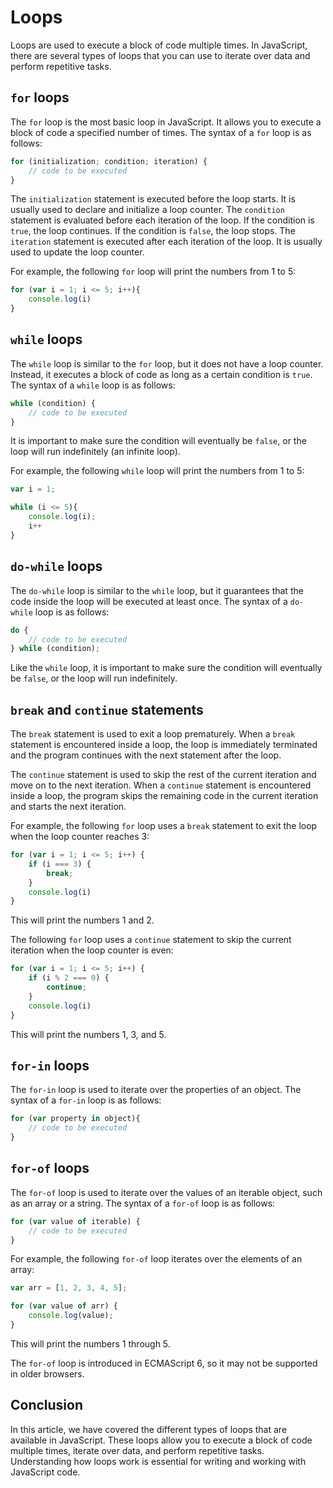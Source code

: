 # Loops

Loops are used to execute a block of code multiple times. In JavaScript, there are several types of loops that you can use to iterate over data and perform repetitive tasks.

## `for` loops

The `for` loop is the most basic loop in JavaScript. It allows you to execute a block of code a specified number of times. The syntax of a `for` loop is as follows:

```js
for (initialization; condition; iteration) {
	// code to be executed
}
```

The `initialization` statement is executed before the loop starts. It is usually used to declare and initialize a loop counter. The `condition` statement is evaluated before each iteration of the loop. If the condition is `true`, the loop continues. If the condition is `false`, the loop stops. The `iteration` statement is executed after each iteration of the loop. It is usually used to update the loop counter.

For example, the following `for` loop will print the numbers from 1 to 5:

```js
for (var i = 1; i <= 5; i++){
	console.log(i)
}
```

## `while` loops

The `while` loop is similar to the `for` loop, but it does not have a loop counter. Instead, it executes a block of code as long as a certain condition is `true`. The syntax of a `while` loop is as follows:

```js
while (condition) {
	// code to be executed
}
```

It is important to make sure the condition will eventually be `false`, or the loop will run indefinitely (an infinite loop).

For example, the following `while` loop will print the numbers from 1 to 5:

```js
var i = 1;

while (i <= 5){
	console.log(i);
	i++
}
```

## `do-while` loops

The `do-while` loop is similar to the `while` loop, but it guarantees that the code inside the loop will be executed at least once. The syntax of a `do-while` loop is as follows:

```js
do {
	// code to be executed
} while (condition);
```

Like the `while` loop, it is important to make sure the condition will eventually be `false`, or the loop will run indefinitely.

## `break` and `continue` statements

The `break` statement is used to exit a loop prematurely. When a `break` statement is encountered inside a loop, the loop is immediately terminated and the program continues with the next statement after the loop.

The `continue` statement is used to skip the rest of the current iteration and move on to the next iteration. When a `continue` statement is encountered inside a loop, the program skips the remaining code in the current iteration and starts the next iteration.

For example, the following `for` loop uses a `break` statement to exit the loop when the loop counter reaches 3:

```js
for (var i = 1; i <= 5; i++) {
	if (i === 3) {
		break;
	}
	console.log(i)
}
```

This will print the numbers 1 and 2.

The following `for` loop uses a `continue` statement to skip the current iteration when the loop counter is even:

```js
for (var i = 1; i <= 5; i++) {
	if (i % 2 === 0) {
		continue;
	}
	console.log(i)
}
```

This will print the numbers 1, 3, and 5.

## `for-in` loops

The `for-in` loop is used to iterate over the properties of an object. The syntax of a `for-in` loop is as follows:

```js
for (var property in object){
	// code to be executed
}
```

## `for-of` loops

The `for-of` loop is used to iterate over the values of an iterable object, such as an array or a string. The syntax of a `for-of` loop is as follows:

```js
for (var value of iterable) {
	// code to be executed
}
```

For example, the following `for-of` loop iterates over the elements of an array:

```js
var arr = [1, 2, 3, 4, 5];

for (var value of arr) {
	console.log(value);
}
```

This will print the numbers 1 through 5.

The `for-of` loop is introduced in ECMAScript 6, so it may not be supported in older browsers.

## Conclusion

In this article, we have covered the different types of loops that are available in JavaScript. These loops allow you to execute a block of code multiple times, iterate over data, and perform repetitive tasks. Understanding how loops work is essential for writing and working with JavaScript code.